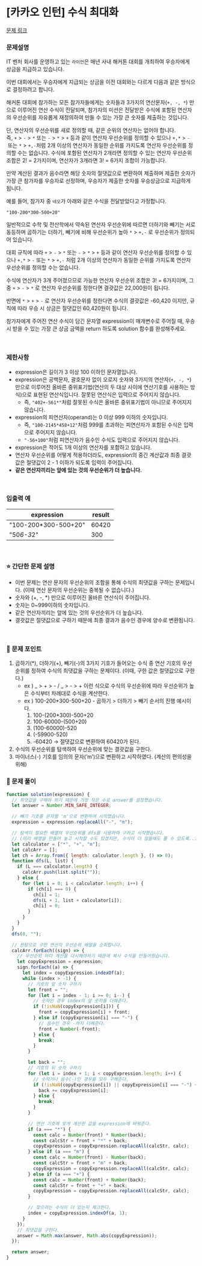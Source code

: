 # [카카오 인턴] 수식 최대화

[문제 링크](https://school.programmers.co.kr/learn/courses/30/lessons/67257)

### 문제설명

IT 벤처 회사를 운영하고 있는 `라이언`은 매년 사내 해커톤 대회를 개최하여 우승자에게 상금을 지급하고 있습니다.

이번 대회에서는 우승자에게 지급되는 상금을 이전 대회와는 다르게 다음과 같은 방식으로 결정하려고 합니다.

해커톤 대회에 참가하는 모든 참가자들에게는 숫자들과 3가지의 연산문자(`+, -, *`) 만으로 이루어진 연산 수식이 전달되며, 참가자의 미션은 전달받은 수식에 포함된 연산자의 우선순위를 자유롭게 재정의하여 만들 수 있는 가장 큰 숫자를 제출하는 것입니다.

단, 연산자의 우선순위를 새로 정의할 때, 같은 순위의 연산자는 없어야 합니다. 즉, `+` > `-` > `*` 또는 `-` > `*` > `+` 등과 같이 연산자 우선순위를 정의할 수 있으나 `+,*` > `-` 또는 `*` > `+,-`처럼 2개 이상의 연산자가 동일한 순위를 가지도록 연산자 우선순위를 정의할 수는 없습니다. 수식에 포함된 연산자가 2개라면 정의할 수 있는 연산자 우선순위 조합은 2! = 2가지이며, 연산자가 3개라면 3! = 6가지 조합이 가능합니다.

만약 계산된 결과가 음수라면 해당 숫자의 절댓값으로 변환하여 제출하며 제출한 숫자가 가장 큰 참가자를 우승자로 선정하며, 우승자가 제출한 숫자를 우승상금으로 지급하게 됩니다.

예를 들어, 참가자 중 `네오`가 아래와 같은 수식을 전달받았다고 가정합니다.

`"100-200*300-500+20"`

일반적으로 수학 및 전산학에서 약속된 연산자 우선순위에 따르면 더하기와 빼기는 서로 동등하며 곱하기는 더하기, 빼기에 비해 우선순위가 높아 `*` > `+,-` 로 우선순위가 정의되어 있습니다.

대회 규칙에 따라 `+` > `-` > `*` 또는 `-` > `*` > `+` 등과 같이 연산자 우선순위를 정의할 수 있으나 `+,*` > `-` 또는 `*` > `+,-` 처럼 2개 이상의 연산자가 동일한 순위를 가지도록 연산자 우선순위를 정의할 수는 없습니다.

수식에 연산자가 3개 주어졌으므로 가능한 연산자 우선순위 조합은 3! = 6가지이며, 그 중 `+` > `-` > `*` 로 연산자 우선순위를 정한다면 결괏값은 22,000원이 됩니다.

반면에 `*` > `+` > `-` 로 연산자 우선순위를 정한다면 수식의 결괏값은 -60,420 이지만, 규칙에 따라 우승 시 상금은 절댓값인 60,420원이 됩니다.

참가자에게 주어진 연산 수식이 담긴 문자열 expression이 매개변수로 주어질 때, 우승 시 받을 수 있는 가장 큰 상금 금액을 return 하도록 solution 함수를 완성해주세요.

<br>

### 제한사항

- expression은 길이가 3 이상 100 이하인 문자열입니다.
- expression은 공백문자, 괄호문자 없이 오로지 숫자와 3가지의 연산자(`+, -, *`) 만으로 이루어진 올바른 중위표기법(연산의 두 대상 사이에 연산기호를 사용하는 방식)으로 표현된 연산식입니다. 잘못된 연산식은 입력으로 주어지지 않습니다.
  - 즉, `"402+-561*"`처럼 잘못된 수식은 올바른 중위표기법이 아니므로 주어지지 않습니다.
- expression의 피연산자(operand)는 0 이상 999 이하의 숫자입니다.
  - 즉, `"100-2145*458+12"`처럼 999를 초과하는 피연산자가 포함된 수식은 입력으로 주어지지 않습니다.
  - `"-56+100"`처럼 피연산자가 음수인 수식도 입력으로 주어지지 않습니다.
- expression은 적어도 1개 이상의 연산자를 포함하고 있습니다.
- 연산자 우선순위를 어떻게 적용하더라도, expression의 중간 계산값과 최종 결괏값은 절댓값이 2 - 1 이하가 되도록 입력이 주어집니다.
- **같은 연산자끼리는 앞에 있는 것의 우선순위가 더 높습니다.**

<br>

### **입출력 예**

| expression            | result |
| --------------------- | ------ |
| "100-200\*300-500+20" | 60420  |
| "50*6-3*2"            | 300    |

<br>

### ⭐ 간단한 문제 설명

- 이번 문제는 연산 문자의 우선순위의 조합을 통해 수식의 최댓값을 구하는 문제입니다. (이때 연산 문자의 우선순위는 중복될 수 없습니다.)
- 숫자와 (+, -, \*) 만으로 이루어진 올바른 연산식이 주어집니다.
- 숫자는 0~999이하의 숫자입니다.
- 같은 연산자끼리는 앞에 있는 것의 우선순위가 더 높습니다.
- 결괏값은 절댓값으로 구하기 때문에 최종 결과가 음수인 경우에 양수로 변환됩니다.

<br>

### 📕 문제 포인트

1. 곱하기(\*), 더하기(+), 빼기(-)의 3가지 기호가 들어오는 수식 중 연산 기호의 우선순위를 정하여 수식의 최댓값을 구하는 문제이다. (이때, 구한 값은 절댓값으로 구한다.)
   - ex ) _ > + > - / _ > - > + 이런 식으로 수식의 우선순위에 따라 우선순위가 높은 수식부터 차례대로 수식을 계산한다.
   - ex ) 100-200\*300-500+20 - 곱하기 > 더하기 > 빼기 순서의 진행 예시이다.
     1. 100-(200\*300)-500+20
     2. 100-60000-(500+20)
     3. (100-60000)-520
     4. (-59900-520)
     5. -60420 → 절댓값으로 변환하여 60420가 된다.
2. 수식의 우선순위를 탐색하여 우선순위에 맞는 결괏값을 구한다.
3. 마이너스(-) 기호를 임의의 문자(’m’)으로 변환하고 시작하였다. (계산의 편의성을 위해)

### 📝 문제 풀이

```js
function solution(expression) {
  // 최댓값을 구해야 하기 때문에 가장 작은 수로 answer를 설정했습니다.
  let answer = Number.MIN_SAFE_INTEGER;

  // 빼기 기호를 문자열 'm'으로 변환하여 시작했습니다.
  expression = expression.replaceAll("-", "m");

  // 탐색이 필요한 배열의 우선순위를 dfs를 사용하여 구하고 시작했습니다.
  // (미리 배열을 만들어 놓고 시작할 수도 있겠지만, 수식이 더 많을때도 풀 수 있도록..?)
  let calculator = ["*", "+", "m"];
  let calcArr = [];
  let ch = Array.from({ length: calculator.length }, () => 0);
  function dfs(L, list) {
    if (L === calculator.length) {
      calcArr.push(list.split(""));
    } else {
      for (let i = 0; i < calculator.length; i++) {
        if (ch[i] === 0) {
          ch[i] = 1;
          dfs(L + 1, list + calculator[i]);
          ch[i] = 0;
        }
      }
    }
  }
  dfs(0, "");

  // 완탐으로 구한 연산자 우선순위 배열을 순회합니다.
  calcArr.forEach((sign) => {
    // 우선순위 마다 계산을 다시해야하기 때문에 복사 수식을 만들어줬습니다.
    let copyExpression = expression;
    sign.forEach((a) => {
      let index = copyExpression.indexOf(a);
      while (index > -1) {
        // 기호의 앞 숫자 구하기
        let front = "";
        for (let i = index - 1; i >= 0; i--) {
          // 숫자인 경우 index의 앞 숫자를 더해준다.
          if (!isNaN(copyExpression[i])) {
            front = copyExpression[i] + front;
          } else if (copyExpression[i] === "-") {
            // 음수인 경우 -까지 더해준다.
            front = Number(-front);
          } else {
            break;
          }
        }

        let back = "";
        // 기호의 뒤 숫자 구하기
        for (let i = index + 1; i < copyExpression.length; i++) {
          // 숫자거나 음수(-)인 경우를 모두 구해준다.
          if (!isNaN(copyExpression[i]) || copyExpression[i] === "-") {
            back += copyExpression[i];
          } else {
            break;
          }
        }

        // 연산 기호에 맞게 계산한 값을 expression에 바꿔준다.
        if (a === "*") {
          const calc = Number(front) * Number(back);
          const calcStr = front + "*" + back;
          copyExpression = copyExpression.replaceAll(calcStr, calc);
        } else if (a === "m") {
          const calc = Number(front) - Number(back);
          const calcStr = front + "m" + back;
          copyExpression = copyExpression.replaceAll(calcStr, calc);
        } else if (a === "+") {
          const calc = Number(front) + Number(back);
          const calcStr = front + "+" + back;
          copyExpression = copyExpression.replaceAll(calcStr, calc);
        }

        // 찾으려는 수식이 더 있는지 체크한다.
        index = copyExpression.indexOf(a, 1);
      }
    });
    // 최댓값을 구한다.
    answer = Math.max(answer, Math.abs(copyExpression));
  });

  return answer;
}
```
